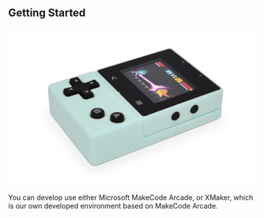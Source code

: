## Getting Started

![](_static/xtron_pro.jpg)

You can develop use either Microsoft MakeCode Arcade, or XMaker, which is our own developed environment based on MakeCode Arcade.
